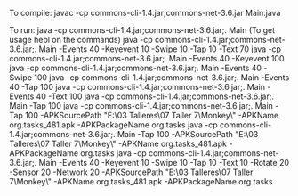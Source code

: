 To compile:
javac -cp commons-cli-1.4.jar;commons-net-3.6.jar Main.java

To run:
java -cp commons-cli-1.4.jar;commons-net-3.6.jar;. Main (To get usage hepl on the commands)
java -cp commons-cli-1.4.jar;commons-net-3.6.jar;. Main -Events 40 -Keyevent 10 -Swipe 10 -Tap 10 -Text 70
java -cp commons-cli-1.4.jar;commons-net-3.6.jar;. Main -Events 40 -Keyevent 100
java -cp commons-cli-1.4.jar;commons-net-3.6.jar;. Main -Events 40 -Swipe 100
java -cp commons-cli-1.4.jar;commons-net-3.6.jar;. Main -Events 40 -Tap 100
java -cp commons-cli-1.4.jar;commons-net-3.6.jar;. Main -Events 40 -Text 100
java -cp commons-cli-1.4.jar;commons-net-3.6.jar;. Main -Tap 100
java -cp commons-cli-1.4.jar;commons-net-3.6.jar;. Main -Tap 100 -APKSourcePath "E:\\03 Talleres\\07 Taller 7\\Monkey\\" -APKName org.tasks_481.apk -APKPackageName org.tasks
java -cp commons-cli-1.4.jar;commons-net-3.6.jar;. Main -Tap 100 -APKSourcePath "E:\\03 Talleres\\07 Taller 7\\Monkey\\" -APKName org.tasks_481.apk -APKPackageName org.tasks
java -cp commons-cli-1.4.jar;commons-net-3.6.jar;. Main -Events 40 -Keyevent 10 -Swipe 10 -Tap 10 -Text 10 -Rotate 20 -Sensor 20 -Network 20 -APKSourcePath "E:\\03 Talleres\\07 Taller 7\\Monkey\\" -APKName org.tasks_481.apk -APKPackageName org.tasks
